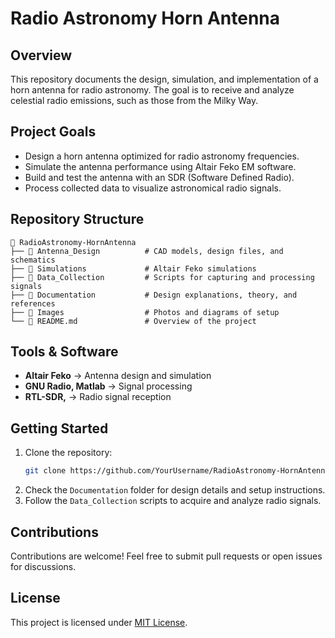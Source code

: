 # Radio Astronomy Horn Antenna

## Overview
This repository documents the design, simulation, and implementation of a horn antenna for radio astronomy. The goal is to receive and analyze celestial radio emissions, such as those from the Milky Way.

## Project Goals
- Design a horn antenna optimized for radio astronomy frequencies.
- Simulate the antenna performance using Altair Feko EM software.
- Build and test the antenna with an SDR (Software Defined Radio).
- Process collected data to visualize astronomical radio signals.

## Repository Structure
```
📂 RadioAstronomy-HornAntenna
├── 📁 Antenna_Design          # CAD models, design files, and schematics
├── 📁 Simulations             # Altair Feko simulations
├── 📁 Data_Collection         # Scripts for capturing and processing signals
├── 📁 Documentation           # Design explanations, theory, and references
├── 📁 Images                  # Photos and diagrams of setup
└── 📜 README.md               # Overview of the project
```

## Tools & Software
- **Altair Feko** → Antenna design and simulation
- **GNU Radio, Matlab** → Signal processing
- **RTL-SDR,** → Radio signal reception

## Getting Started
1. Clone the repository:
   ```sh
   git clone https://github.com/YourUsername/RadioAstronomy-HornAntenna.git
   ```
2. Check the `Documentation` folder for design details and setup instructions.
3. Follow the `Data_Collection` scripts to acquire and analyze radio signals.

## Contributions
Contributions are welcome! Feel free to submit pull requests or open issues for discussions.

## License
This project is licensed under [MIT License](LICENSE).

